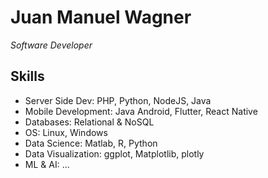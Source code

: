 # Juan Manuel Wagner
<em>Software Developer</em>

## Skills
- Server Side Dev: PHP, Python, NodeJS, Java 
- Mobile Development: Java Android, Flutter, React Native
- Databases: Relational & NoSQL
- OS: Linux, Windows
- Data Science: Matlab, R, Python
- Data Visualization: ggplot, Matplotlib, plotly
- ML & AI: ... 
